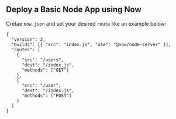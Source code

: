 ## Deploy a Basic Node App using Now

Cretae `now.json` and set your desired `route` like an example below:
```
{
  "version": 2,
  "builds": [{ "src": "index.js", "use": "@now/node-server" }],
  "routes": [
    {
      "src": "/users",
      "dest": "/index.js",
      "methods": ["GET"]
    },
    {
      "src": "/user",
      "dest": "/index.js",
      "methods": ["POST"]
    }
  ]
}
```
